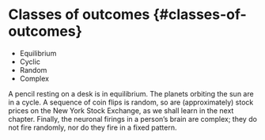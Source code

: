 # Classes of outcomes {#classes-of-outcomes}

*   Equilibrium
*   Cyclic
*   Random
*   Complex

A pencil resting on a desk is in equilibrium. The planets orbiting the sun are in a cycle. A sequence of coin flips is random, so are (approximately) stock prices on the New York Stock Exchange, as we shall learn in the next chapter. Finally, the neuronal firings in a person’s brain are complex; they do not fire randomly, nor do they fire in a fixed pattern.